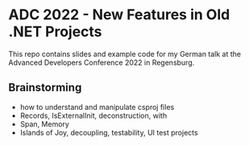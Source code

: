 # ADC 2022 - New Features in Old .NET Projects
This repo contains slides and example code for my German talk at the Advanced Developers Conference 2022 in Regensburg.

## Brainstorming

- how to understand and manipulate csproj files
- Records, IsExternalInit, deconstruction, with
- Span<T>, Memory<T>
- Islands of Joy, decoupling, testability, UI test projects
